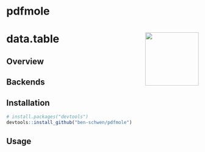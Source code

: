 # pdfmole
# data.table <a href="https://github.com/ben-schwen/pdfmole"><img src="https://raw.githubusercontent.com/ben-schwen/pdfmole/master/.graphics/logo.png" align="right" height="140" /></a>
## Overview

## Backends

## Installation
```R
# install.packages("devtools")
devtools::install_github("ben-schwen/pdfmole")
```

## Usage